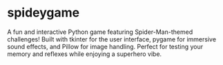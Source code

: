 # spideygame
A fun and interactive Python game featuring Spider-Man-themed challenges! Built with tkinter for the user interface, pygame for immersive sound effects, and Pillow for image handling. Perfect for testing your memory and reflexes while enjoying a superhero vibe.
